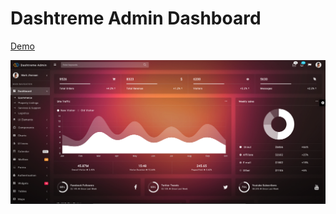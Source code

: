 
# Dashtreme Admin Dashboard
[Demo]( https://jsdev63.github.io/dashtreme-admin-dashboard/)

[![](assets/images/screen.png "Title")]( https://jsdev63.github.io/dashtreme-admin-dashboard/)
